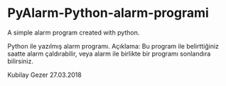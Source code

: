 # PyAlarm-Python-alarm-programi
A simple alarm program created with python.

Python ile yazılmış alarm programı.
  Açıklama: Bu program ile belirttiğiniz saatte alarm çaldırabilir, veya
  alarm ile birlikte bir programı sonlandıra bilirsiniz.

Kubilay Gezer 27.03.2018
